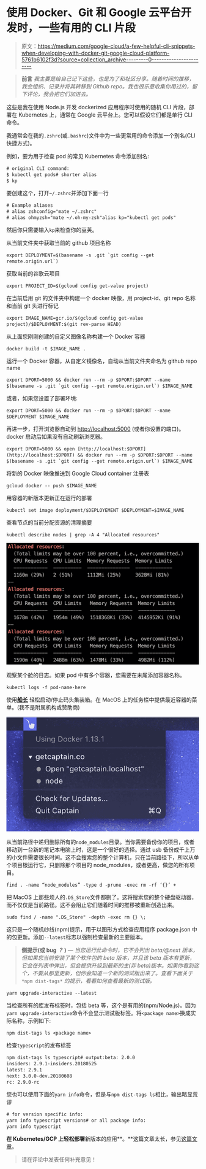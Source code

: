 # 使用 Docker、Git 和 Google 云平台开发时，一些有用的 CLI 片段

> 原文：<https://medium.com/google-cloud/a-few-helpful-cli-snippets-when-developing-with-docker-git-google-cloud-platform-5761b6102f3d?source=collection_archive---------0----------------------->

> **前言** *我主要是给自己记下这些，也是为了和社区分享。随着时间的推移，我会组织、记录并将其转移到 Github repo。我也很乐意收集你用过的，留下评论，我会把它们加进去。*

这些是我在使用 Node.js 开发 dockerized 应用程序时使用的随机 CLI 片段，部署在 Kubernetes 上，通常在 Google 云平台上。您可以假设它们都是单行 CLI 命令。

我通常会在我的`.zshrc`(或`.bashrc`)文件中为一些更常用的命令添加一个别名(CLI 快捷方式)。

例如，要为用于检查 pod 的常见 Kubernetes 命令添加别名:

```
# original CLI command:
$ kubectl get pods# shorter alias
$ kp
```

要创建这个，打开`~/.zshrc`并添加下面一行

```
# Example aliases
# alias zshconfig="mate ~/.zshrc"
# alias ohmyzsh="mate ~/.oh-my-zsh"alias kp="kubectl get pods"
```

然后你只需要输入`kp`来检查你的豆荚。

从当前文件夹中获取当前的 github 项目名称

```
export DEPLOYMENT=$(basename -s .git `git config --get remote.origin.url`)
```

获取当前的谷歌云项目

```
export PROJECT_ID=$(gcloud config get-value project)
```

在当前启用 git 的文件夹中构建一个 docker 映像，用 project-id、git repo 名称和当前 git 头进行标记

```
export IMAGE_NAME=gcr.io/$(gcloud config get-value project)/$DEPLOYMENT:$(git rev-parse HEAD)
```

从上面您刚刚创建的自定义图像名称构建一个 Docker 容器

```
docker build -t $IMAGE_NAME .
```

运行一个 Docker 容器，从自定义镜像名，自动从当前文件夹命名为 github repo name

```
export DPORT=5000 && docker run --rm -p $DPORT:$DPORT --name $(basename -s .git `git config --get remote.origin.url`) $IMAGE_NAME
```

或者，如果您设置了部署环境:

```
export DPORT=5000 && docker run --rm -p $DPORT:$DPORT --name $DEPLOYMENT $IMAGE_NAME
```

再进一步，打开浏览器自动到 [http://localhost:5000](http://localhost:5000) (或者你设置的端口)。docker 启动后如果没有自动刷新浏览器。

```
export DPORT=5000 && open [http://localhost:$DPORT](http://localhost:$DPORT) && docker run --rm -p $DPORT:$DPORT --name $(basename -s .git `git config --get remote.origin.url`) $IMAGE_NAME
```

将新的 Docker 映像推送到 Google Cloud container 注册表

```
gcloud docker -- push $IMAGE_NAME
```

用容器的新版本更新正在运行的部署

```
kubectl set image deployment/$DEPLOYEMENT $DEPLOYMENT=$IMAGE_NAME
```

查看节点的当前分配资源的清理摘要

```
kubectl describe nodes | grep -A 4 "Allocated resources"
```

![](img/270c2b78e46be13fceff23b069d23041.png)

观察某个舱的日志。如果 pod 中有多个容器，您需要在末尾添加容器名称。

```
kubectl logs -f pod-name-here
```

使用[**船长**](https://getcaptain.co/) 轻松启动/停止码头集装箱。在 MacOS 上的任务栏中提供最近容器的菜单。(我不是附属机构或赞助商)

![](img/015c14d456155dfc3d5f9b3f7ead2d59.png)

从当前路径中递归删除所有的`node_modules`目录。当你需要备份你的项目，或者移动到一台新的笔记本电脑上时，这是一个很好的选择。通过 usb 备份成千上万的小文件需要很长时间。这不会搜索您的整个计算机，只在当前路径下，所以从单个项目根运行它，只删除那个项目的 node_modules，或者更高，做您的所有项目。

```
find . -name “node_modules” -type d -prune -exec rm -rf ‘{}’ +
```

把 MacOS 上那些烦人的`.DS_Store`文件都删了。这将搜索您的整个硬盘驱动器，而不仅仅是当前路径。这不会阻止它们随着时间的推移被重新创造出来。

```
sudo find / -name ".DS_Store" -depth -exec rm {} \;
```

这只是一个随机纱线(npm)提示，用于以图形方式检查应用程序 package.json 中的包更新。添加`--latest`标志以强制检查最新的主要版本。

> **侧提示(或 bug *？* )** — *当您运行此命令时，它不会列出 beta/@next 版本，但如果您当前安装了某个软件包的 beta 版本，并且该 beta 版本有更新，它会在列表中弹出，但会提供升级到最新的主(非 beta)版本。如果你看到这个，不要从那里更新，但你会知道一个新的测试版出来了。查看下面关于* `*npm dist-tags*` *的提示，看看如何查看最新的测试版。*

```
yarn upgrade-interactive --latest
```

当检查所有的库发布标签时，包括 beta 等，这个是有用的(npm/Node.js)。因为`yarn upgrade-interactive`命令不会显示测试版标签。将`<package name>`换成实际名称，示例如下:

```
npm dist-tags ls <package name> 
```

检查`typescript`的发布标签

```
npm dist-tags ls typescript# output:beta: 2.0.0
insiders: 2.9.1-insiders.20180525
latest: 2.9.1
next: 3.0.0-dev.20180608
rc: 2.9.0-rc
```

您也可以使用下面的`yarn info`命令，但是与`npm dist-tags ls`相比，输出略显荒谬

```
# for version specific info:
yarn info typescript versions# or all package info:
yarn info typescript
```

**在 Kubernetes/GCP 上轻松部署**新版本的应用**。**这篇文章太长，参见[这篇文章](/google-cloud/easily-deploy-new-versions-of-code-to-kubernetes-on-gcp-with-a-single-command-ff920a367cf1)。

> 请在评论中发表任何补充意见！